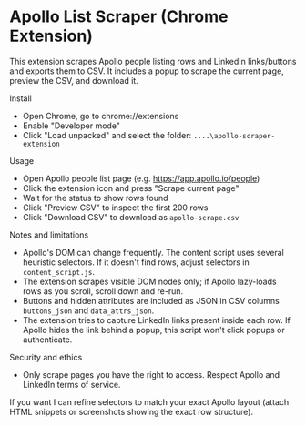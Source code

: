 # Apollo List Scraper (Chrome Extension)

This extension scrapes Apollo people listing rows and LinkedIn links/buttons and exports them to CSV. It includes a popup to scrape the current page, preview the CSV, and download it.

Install
- Open Chrome, go to chrome://extensions
- Enable "Developer mode"
- Click "Load unpacked" and select the folder: `....\apollo-scraper-extension`

Usage
- Open Apollo people list page (e.g. https://app.apollo.io/people)
- Click the extension icon and press "Scrape current page"
- Wait for the status to show rows found
- Click "Preview CSV" to inspect the first 200 rows
- Click "Download CSV" to download as `apollo-scrape.csv`

Notes and limitations
- Apollo's DOM can change frequently. The content script uses several heuristic selectors. If it doesn't find rows, adjust selectors in `content_script.js`.
- The extension scrapes visible DOM nodes only; if Apollo lazy-loads rows as you scroll, scroll down and re-run.
- Buttons and hidden attributes are included as JSON in CSV columns `buttons_json` and `data_attrs_json`.
- The extension tries to capture LinkedIn links present inside each row. If Apollo hides the link behind a popup, this script won't click popups or authenticate.

Security and ethics
- Only scrape pages you have the right to access. Respect Apollo and LinkedIn terms of service.

If you want I can refine selectors to match your exact Apollo layout (attach HTML snippets or screenshots showing the exact row structure).

